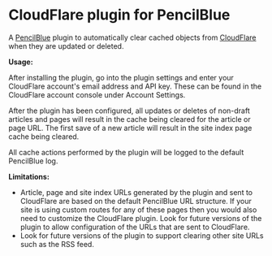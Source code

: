 # CloudFlare plugin for PencilBlue
A [PencilBlue](https://pencilblue.org/) plugin to automatically clear cached objects from [CloudFlare](https://www.cloudflare.com/) when they are updated or deleted.

**Usage:**

After installing the plugin, go into the plugin settings and enter your CloudFlare account's email address and API key. These can be found in the CloudFlare account console under Account Settings.

After the plugin has been configured, all updates or deletes of non-draft articles and pages will result in the cache being cleared for the article or page URL. The first save of a new article will result in the site index page cache being cleared.

All cache actions performed by the plugin will be logged to the default PencilBlue log.

**Limitations:**

- Article, page and site index URLs generated by the plugin and sent to CloudFlare are based on the default PencilBlue URL structure. If your site is using custom routes for any of these pages then you would also need to customize the CloudFlare plugin. Look for future versions of the plugin to allow configuration of the URLs that are sent to CloudFlare.
- Look for future versions of the plugin to support clearing other site URLs such as the RSS feed.
